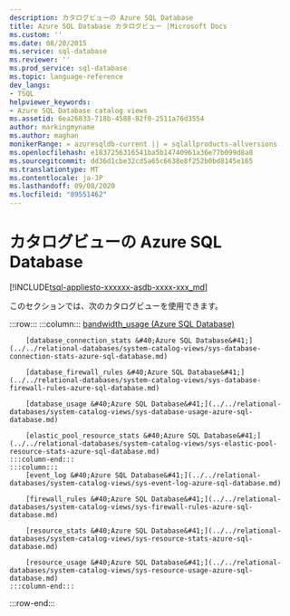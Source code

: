 ```yaml
---
description: カタログビューの Azure SQL Database
title: Azure SQL Database カタログビュー |Microsoft Docs
ms.custom: ''
ms.date: 08/20/2015
ms.service: sql-database
ms.reviewer: ''
ms.prod_service: sql-database
ms.topic: language-reference
dev_langs:
- TSQL
helpviewer_keywords:
- Azure SQL Database catalog views
ms.assetid: 6ea26833-718b-4588-82f0-2511a76d3554
author: markingmyname
ms.author: maghan
monikerRange: = azuresqldb-current || = sqlallproducts-allversions
ms.openlocfilehash: e1837256316541ba5b14740961a36e77b099d8a8
ms.sourcegitcommit: dd36d1cbe32cd5a65c6638e8f252b0bd8145e165
ms.translationtype: MT
ms.contentlocale: ja-JP
ms.lasthandoff: 09/08/2020
ms.locfileid: "89551462"
---
```

# <a name="azure-sql-database-catalog-views"></a>カタログビューの Azure SQL Database
[!INCLUDE[tsql-appliesto-xxxxxx-asdb-xxxx-xxx_md](../../includes/tsql-appliesto-xxxxxx-asdb-xxxx-xxx-md.md)]

このセクションでは、次のカタログビューを使用できます。  

:::row:::
    :::column:::
        [bandwidth_usage &#40;Azure SQL Database&#41;](../../relational-databases/system-catalog-views/sys-bandwidth-usage-azure-sql-database.md)

        [database_connection_stats &#40;Azure SQL Database&#41;](../../relational-databases/system-catalog-views/sys-database-connection-stats-azure-sql-database.md)

        [database_firewall_rules &#40;Azure SQL Database&#41;](../../relational-databases/system-catalog-views/sys-database-firewall-rules-azure-sql-database.md)

        [database_usage &#40;Azure SQL Database&#41;](../../relational-databases/system-catalog-views/sys-database-usage-azure-sql-database.md)

        [elastic_pool_resource_stats &#40;Azure SQL Database&#41;](../../relational-databases/system-catalog-views/sys-elastic-pool-resource-stats-azure-sql-database.md)
    :::column-end:::
    :::column:::
        [event_log &#40;Azure SQL Database&#41;](../../relational-databases/system-catalog-views/sys-event-log-azure-sql-database.md)

        [firewall_rules &#40;Azure SQL Database&#41;](../../relational-databases/system-catalog-views/sys-firewall-rules-azure-sql-database.md)

        [resource_stats &#40;Azure SQL Database&#41;](../../relational-databases/system-catalog-views/sys-resource-stats-azure-sql-database.md)

        [resource_usage &#40;Azure SQL Database&#41;](../../relational-databases/system-catalog-views/sys-resource-usage-azure-sql-database.md)
    :::column-end:::
:::row-end:::
